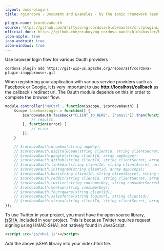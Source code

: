 ```yaml
---
layout: docs-plugins
title: ngCordova - Document and Examples - by the Ionic Framework Team

plugin-name: $cordovaOauth
source: https://github.com/driftyco/ng-cordova/blob/master/src/plugins/oauth.js
official-docs: https://github.com/nraboy/ng-cordova-oauth/blob/master/README.md
icon-apple: true
icon-android: true
icon-windows: true
---
```


Use browser login flow for various Oauth providers

```
cordova plugin add https://git-wip-us.apache.org/repos/asf/cordova-plugin-inappbrowser.git
```

When registering your application with various service providers such as Facebook or Google, it is very important to use
**http://localhost/callback** as the callback / redirect url.  The Oauth module depends on this in order to complete the
browser flow.

``` javascript
module.controller('MyCtrl', function($scope, $cordovaOauth) {
    $scope.facebookLogin = function() {
        $cordovaOauth.facebook("CLIENT_ID_HERE", ["email"]).then(function(result) {
            // results
        }, function(error) {
            // error
        });
    }

    // $cordovaOauth.dropbox(string appKey);
    // $cordovaOauth.digitalOcean(string clientId, string clientSecret);
    // $cordovaOauth.google(string clientId, array appScope);
    // $cordovaOauth.github(string clientId, string clientSecret, array appScope);
    // $cordovaOauth.linkedin(string clientId, string clientSecret, array appScope, string state);
    // $cordovaOauth.instagram(string clientId, array appScope);
    // $cordovaOauth.box(string clientId, string clientSecret, string state);
    // $cordovaOauth.reddit(string clientId, string clientSecret, array appScope);
    // $cordovaOauth.twitter(string consumerKey, string consumerSecretKey);
    // $cordovaOauth.meetup(string consumerKey);
    // $cordovaOauth.foursquare(string clientId);
    // $cordovaOauth.salesforce(string loginUrl, string clientId);
    // $cordovaOauth.strava(string clientId, string clientSecret, array appScope);
});
```

To use Twitter in your project, you must have the open source library, [jsSHA](https://github.com/Caligatio/jsSHA), included
in your project.  This is because Twitter requires request signing using HMAC-SHA1, not natively found in JavaScript.

``` html
<script src="js/sha1.js"></script>
```

Add the above jsSHA library into your index.html file.
